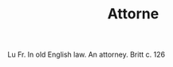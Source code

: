 ---
title: Attorne
letter: A
permalink: "/definitions/bld-attorne.html"
body: Lu Fr. In old English law. An attorney. Britt c. 126
published_at: '2018-07-07'
source: Black's Law Dictionary 2nd Ed (1910)
layout: post
---